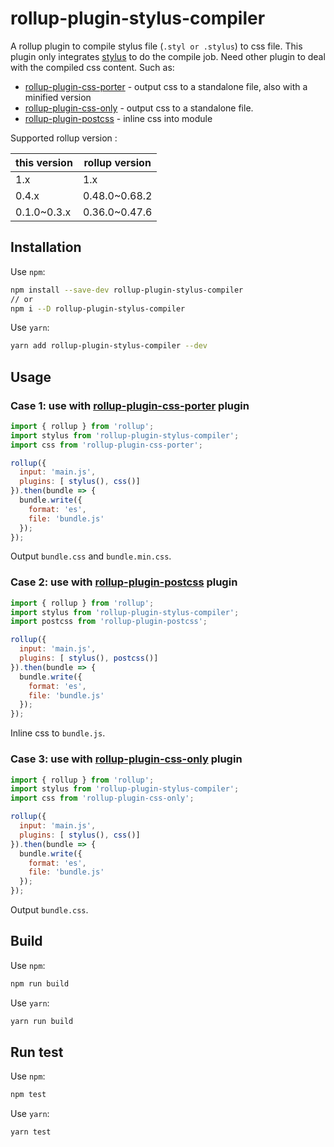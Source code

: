 # rollup-plugin-stylus-compiler

A rollup plugin to compile stylus file (`.styl or .stylus`) to css file. This plugin only integrates [stylus](https://github.com/stylus/stylus) to do the compile job.
Need other plugin to deal with the compiled css content. Such as:

- [rollup-plugin-css-porter] - output css to a standalone file, also with a minified version
- [rollup-plugin-css-only] - output css to a standalone file.
- [rollup-plugin-postcss] - inline css into module

Supported rollup version :

| this version | rollup version
|--------------|----------------
| 1.x          | 1.x
| 0.4.x        | 0.48.0~0.68.2
| 0.1.0~0.3.x  | 0.36.0~0.47.6

## Installation

Use `npm`:

```bash
npm install --save-dev rollup-plugin-stylus-compiler
// or
npm i --D rollup-plugin-stylus-compiler
```

Use `yarn`:

```bash
yarn add rollup-plugin-stylus-compiler --dev
```

## Usage

### Case 1: use with [rollup-plugin-css-porter] plugin

```js
import { rollup } from 'rollup';
import stylus from 'rollup-plugin-stylus-compiler';
import css from 'rollup-plugin-css-porter';

rollup({
  input: 'main.js',
  plugins: [ stylus(), css()]
}).then(bundle => {
  bundle.write({
    format: 'es',
    file: 'bundle.js'
  });
});
```

Output `bundle.css` and `bundle.min.css`.

### Case 2: use with [rollup-plugin-postcss] plugin

```js
import { rollup } from 'rollup';
import stylus from 'rollup-plugin-stylus-compiler';
import postcss from 'rollup-plugin-postcss';

rollup({
  input: 'main.js',
  plugins: [ stylus(), postcss()]
}).then(bundle => {
  bundle.write({
    format: 'es',
    file: 'bundle.js'
  });
});
```

Inline css to `bundle.js`.


### Case 3: use with [rollup-plugin-css-only] plugin

```js
import { rollup } from 'rollup';
import stylus from 'rollup-plugin-stylus-compiler';
import css from 'rollup-plugin-css-only';

rollup({
  input: 'main.js',
  plugins: [ stylus(), css()]
}).then(bundle => {
  bundle.write({
    format: 'es',
    file: 'bundle.js'
  });
});
```

Output `bundle.css`.

## Build

Use `npm`:

```bash
npm run build
```

Use `yarn`:

```bash
yarn run build
```

## Run test

Use `npm`:

```bash
npm test
```

Use `yarn`:

```bash
yarn test
```


[rollup-plugin-postcss]: https://github.com/egoist/rollup-plugin-postcss
[rollup-plugin-css-porter]: https://github.com/thgh/rollup-plugin-css-porter
[rollup-plugin-css-only]: https://github.com/thgh/rollup-plugin-css-only
